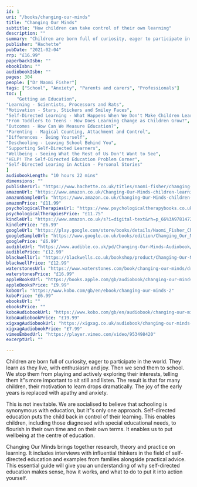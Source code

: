 ```yaml
---
id: 1
uri: "/books/changing-our-minds"
title: "Changing Our Minds"
subtitle: "How children can take control of their own learning"
description: ""
summary: "Children are born full of curiosity, eager to participate in the world. They learn as they live, with enthusiasm and joy. Then we send them to school We stop them from playing and actively exploring their interests, telling them it's more important to sit still and listen. The result is that for many children, their motivation to learn drops dramatically. The joy of the early years is replaced with apathy and anxiety."
publisher: "Hachette"
pubDate: "2021-02-04"
rrp: "£16.99"
paperbackIsbn: ""
ebookIsbn: ""
audiobookIsbn: ""
pages: 304
people: ["Dr Naomi Fisher"]
tags: ["School", "Anxiety", "Parents and carers", "Professionals"]
toc: [
    "Getting an Education",
"Learning - Scientists, Processors and Rats",
"Motivation - Stars, Stickers and Smiley Faces",
"Self-Directed Learning - What Happens When We Don't Make Children Learn?",
"From Toddlers to Teens - How Does Learning Change as Children Grow?",
"Outcomes - How Can We Measure Education?",
"Parenting - Magical Counting, Attachment and Control",
"Differences - Being Yourself",
"Deschooling - Leaving School Behind You",
"Supporting Self-Directed Learners",
"Wellbeing - Seeing What the Rest of Us Don't Want to See",
"HELP! The Self-Directed Education Problem Corner",
"Self-Directed Learing in Action - Personal Stories"
]
audiobookLength: "10 hours 22 mins"
dimensions: ""
publisherUrl: "https://www.hachette.co.uk/titles/naomi-fisher/changing-our-minds/9781472145505/"
amazonUrl: "https://www.amazon.co.uk/Changing-Our-Minds-children-learning/dp/1472145518"
amazonSampleUrl: "https://www.amazon.co.uk/Changing-Our-Minds-children-learning/dp/1472145518?asin=B0891W5MFM&revisionId=f3ae2fc1&format=1&depth=1"
amazonPrice: "£11.99"
psychologicalTherapiesUrl: "https://www.psychologicaltherapybooks.co.uk/product/changing-our-minds-how-children-can-take-control-of-their-own-learning-2/"
psychologicalTherapiesPrice: "£11.75"
kindleUrl: "https://www.amazon.co.uk/s?i=digital-text&rh=p_66%3A9781472145505&field-isbn=9781472145505&tag=hachetteuk-21&ref=sr_adv_b"
kindlePrice: "£6.99"
googleUrl: "https://play.google.com/store/books/details/Naomi_Fisher_Changing_Our_Minds?id=9obZDwAAQBAJ"
googleSampleUrl: "https://www.google.co.uk/books/edition/Changing_Our_Minds/9obZDwAAQBAJ?hl=en&gbpv=1"
googlePrice: "£6.99"
audibleUrl: "https://www.audible.co.uk/pd/Changing-Our-Minds-Audiobook/B0B1JQSRQG"
audiblePrice: "£12.99"
blackwellUrl: "https://blackwells.co.uk/bookshop/product/Changing-Our-Minds-by-Naomi-Fisher/9781472145512"
blackwellPrice: "£12.99"
waterstonesUrl: "https://www.waterstones.com/book/changing-our-minds/dr-naomi-fisher/9781472145512"
waterstonesPrice: "£16.99"
appleBooksUrl: "https://books.apple.com/gb/audiobook/changing-our-minds/id1624456348"
appleBooksPrice: "£9.99"
koboUrl: "https://www.kobo.com/gb/en/ebook/changing-our-minds-2"
koboPrice: "£6.99"
ebooksUrl: ""
ebooksPrice: ""
koboAudiobookUrl: "https://www.kobo.com/gb/en/audiobook/changing-our-minds-4"
koboAudiobookPrice: "£19.99"
xigxagAudiobookUrl: "https://xigxag.co.uk/audiobook/changing-our-minds-9781405556156/"
xigxagAudiobookPrice: "£7.99"
vimeoEmbedUrl: "https://player.vimeo.com/video/953498420"
excerptUrl: ""

---
```


Children are born full of curiosity, eager to participate in the world. They learn as they live, with enthusiasm and joy. Then we send them to school. We stop them from playing and actively exploring their interests, telling them it"s more important to sit still and listen. The result is that for many children, their motivation to learn drops dramatically. The joy of the early years is replaced with apathy and anxiety.

This is not inevitable. We are socialised to believe that schooling is synonymous with education, but it"s only one approach. Self-directed education puts the child back in control of their learning. This enables children, including those diagnosed with special educational needs, to flourish in their own time and on their own terms. It enables us to put wellbeing at the centre of education.

Changing Our Minds brings together research, theory and practice on learning. It includes interviews with influential thinkers in the field of self-directed education and examples from families alongside practical advice. This essential guide will give you an understanding of why self-directed education makes sense, how it works, and what to do to put it into action yourself.
